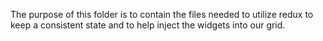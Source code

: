 The purpose of this folder is to contain the files needed to utilize redux to keep a consistent state and to help inject the widgets into our grid.
